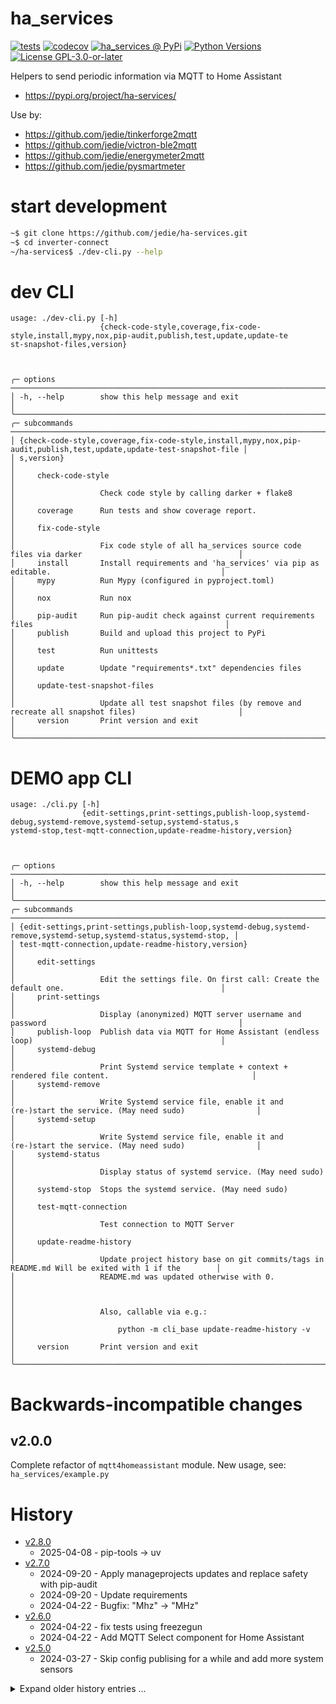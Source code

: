 # ha_services

[![tests](https://github.com/jedie/ha_services/actions/workflows/tests.yml/badge.svg?branch=main)](https://github.com/jedie/ha_services/actions/workflows/tests.yml)
[![codecov](https://codecov.io/github/jedie/ha_services/branch/main/graph/badge.svg)](https://app.codecov.io/github/jedie/ha_services)
[![ha_services @ PyPi](https://img.shields.io/pypi/v/ha_services?label=ha_services%20%40%20PyPi)](https://pypi.org/project/ha_services/)
[![Python Versions](https://img.shields.io/pypi/pyversions/ha_services)](https://github.com/jedie/ha_services/blob/main/pyproject.toml)
[![License GPL-3.0-or-later](https://img.shields.io/pypi/l/ha_services)](https://github.com/jedie/ha_services/blob/main/LICENSE)

Helpers to send periodic information via MQTT to Home Assistant

* https://pypi.org/project/ha-services/

Use by:

* https://github.com/jedie/tinkerforge2mqtt
* https://github.com/jedie/victron-ble2mqtt
* https://github.com/jedie/energymeter2mqtt
* https://github.com/jedie/pysmartmeter

# start development

```bash
~$ git clone https://github.com/jedie/ha-services.git
~$ cd inverter-connect
~/ha-services$ ./dev-cli.py --help
```


# dev CLI

[comment]: <> (✂✂✂ auto generated dev help start ✂✂✂)
```
usage: ./dev-cli.py [-h]
                    {check-code-style,coverage,fix-code-style,install,mypy,nox,pip-audit,publish,test,update,update-te
st-snapshot-files,version}



╭─ options ──────────────────────────────────────────────────────────────────────────────────────────────────────────╮
│ -h, --help        show this help message and exit                                                                  │
╰────────────────────────────────────────────────────────────────────────────────────────────────────────────────────╯
╭─ subcommands ──────────────────────────────────────────────────────────────────────────────────────────────────────╮
│ {check-code-style,coverage,fix-code-style,install,mypy,nox,pip-audit,publish,test,update,update-test-snapshot-file │
│ s,version}                                                                                                         │
│     check-code-style                                                                                               │
│                   Check code style by calling darker + flake8                                                      │
│     coverage      Run tests and show coverage report.                                                              │
│     fix-code-style                                                                                                 │
│                   Fix code style of all ha_services source code files via darker                                   │
│     install       Install requirements and 'ha_services' via pip as editable.                                      │
│     mypy          Run Mypy (configured in pyproject.toml)                                                          │
│     nox           Run nox                                                                                          │
│     pip-audit     Run pip-audit check against current requirements files                                           │
│     publish       Build and upload this project to PyPi                                                            │
│     test          Run unittests                                                                                    │
│     update        Update "requirements*.txt" dependencies files                                                    │
│     update-test-snapshot-files                                                                                     │
│                   Update all test snapshot files (by remove and recreate all snapshot files)                       │
│     version       Print version and exit                                                                           │
╰────────────────────────────────────────────────────────────────────────────────────────────────────────────────────╯
```
[comment]: <> (✂✂✂ auto generated dev help end ✂✂✂)


# DEMO app CLI

[comment]: <> (✂✂✂ auto generated main help start ✂✂✂)
```
usage: ./cli.py [-h]
                {edit-settings,print-settings,publish-loop,systemd-debug,systemd-remove,systemd-setup,systemd-status,s
ystemd-stop,test-mqtt-connection,update-readme-history,version}



╭─ options ──────────────────────────────────────────────────────────────────────────────────────────────────────────╮
│ -h, --help        show this help message and exit                                                                  │
╰────────────────────────────────────────────────────────────────────────────────────────────────────────────────────╯
╭─ subcommands ──────────────────────────────────────────────────────────────────────────────────────────────────────╮
│ {edit-settings,print-settings,publish-loop,systemd-debug,systemd-remove,systemd-setup,systemd-status,systemd-stop, │
│ test-mqtt-connection,update-readme-history,version}                                                                │
│     edit-settings                                                                                                  │
│                   Edit the settings file. On first call: Create the default one.                                   │
│     print-settings                                                                                                 │
│                   Display (anonymized) MQTT server username and password                                           │
│     publish-loop  Publish data via MQTT for Home Assistant (endless loop)                                          │
│     systemd-debug                                                                                                  │
│                   Print Systemd service template + context + rendered file content.                                │
│     systemd-remove                                                                                                 │
│                   Write Systemd service file, enable it and (re-)start the service. (May need sudo)                │
│     systemd-setup                                                                                                  │
│                   Write Systemd service file, enable it and (re-)start the service. (May need sudo)                │
│     systemd-status                                                                                                 │
│                   Display status of systemd service. (May need sudo)                                               │
│     systemd-stop  Stops the systemd service. (May need sudo)                                                       │
│     test-mqtt-connection                                                                                           │
│                   Test connection to MQTT Server                                                                   │
│     update-readme-history                                                                                          │
│                   Update project history base on git commits/tags in README.md Will be exited with 1 if the        │
│                   README.md was updated otherwise with 0.                                                          │
│                                                                                                                    │
│                   Also, callable via e.g.:                                                                         │
│                       python -m cli_base update-readme-history -v                                                  │
│     version       Print version and exit                                                                           │
╰────────────────────────────────────────────────────────────────────────────────────────────────────────────────────╯
```
[comment]: <> (✂✂✂ auto generated main help end ✂✂✂)


# Backwards-incompatible changes
## v2.0.0

Complete refactor of `mqtt4homeassistant` module.
New usage, see: `ha_services/example.py`


# History

[comment]: <> (✂✂✂ auto generated history start ✂✂✂)

* [v2.8.0](https://github.com/jedie/ha-services/compare/v2.7.0...v2.8.0)
  * 2025-04-08 - pip-tools -> uv
* [v2.7.0](https://github.com/jedie/ha-services/compare/v2.6.0...v2.7.0)
  * 2024-09-20 - Apply manageprojects updates and replace safety with pip-audit
  * 2024-09-20 - Update requirements
  * 2024-04-22 - Bugfix: "Mhz" -> "MHz"
* [v2.6.0](https://github.com/jedie/ha-services/compare/v2.5.0...v2.6.0)
  * 2024-04-22 - fix tests using freezegun
  * 2024-04-22 - Add MQTT Select component for Home Assistant
* [v2.5.0](https://github.com/jedie/ha-services/compare/v2.4.0...v2.5.0)
  * 2024-03-27 - Skip config publising for a while and add more system sensors

<details><summary>Expand older history entries ...</summary>

* [v2.4.0](https://github.com/jedie/ha-services/compare/v2.3.0...v2.4.0)
  * 2024-03-26 - Enhance system sensors
* [v2.3.0](https://github.com/jedie/ha-services/compare/v2.2.0...v2.3.0)
  * 2024-03-26 - Replace up_time, running_time and add cpu_freq_sensor
  * 2024-03-25 - Update README.md
* [v2.2.0](https://github.com/jedie/ha-services/compare/v2.1.0...v2.2.0)
  * 2024-03-25 - Add `main_uid` as unique "prefix" that defaults to the current hostname
* [v2.1.0](https://github.com/jedie/ha-services/compare/v2.0.1...v2.1.0)
  * 2024-03-25 - Remove Python 3.9 support
  * 2024-03-25 - Update requirements
  * 2024-03-25 - Add "via_device"
* [v2.0.1](https://github.com/jedie/ha-services/compare/v2.0.0...v2.0.1)
  * 2024-03-24 - Fix #59 Don't crash if command topic can't be subscribed
* [v2.0.0](https://github.com/jedie/ha-services/compare/v0.6.0...v2.0.0)
  * 2024-03-23 - Add device class to BinarySensor
  * 2024-03-23 - fix test with python 3.10
  * 2024-03-23 - Add BinarySensor
  * 2024-03-22 - Complete refactor mqtt4homeassistant module
* [v0.6.0](https://github.com/jedie/ha-services/compare/v0.5.0...v0.6.0)
  * 2024-03-15 - Bugfix publish command
  * 2024-03-15 - Enhance MQTT data structure and defaults
  * 2024-03-15 - Update project by split CLI
  * 2024-03-15 - Update requirements
* [v0.5.0](https://github.com/jedie/ha-services/compare/v0.4.0...v0.5.0)
  * 2024-03-09 - Migrate to new paho api
  * 2024-03-09 - Apply cookiecutter template updates
  * 2024-02-22 - Update requirements
  * 2023-12-17 - Apply manageprojects updates
  * 2023-12-17 - Fix useless tuple creation
* [v0.4.0](https://github.com/jedie/ha-services/compare/v0.3.4...v0.4.0)
  * 2023-08-09 - Use https://github.com/jedie/cli-base-utilities
* [v0.3.4](https://github.com/jedie/ha-services/compare/v0.3.3...v0.3.4)
  * 2023-08-08 - move "subprocess_utils" to "cli_tools"
* [v0.3.3](https://github.com/jedie/ha-services/compare/v0.3.2...v0.3.3)
  * 2023-08-08 - Update requirements
  * 2023-08-08 - toml-settings: Expand ~ and ~user constructs for path configs
  * 2023-08-08 - Display more frames in tracebacks
* [v0.3.2](https://github.com/jedie/ha-services/compare/v0.3.1...v0.3.2)
  * 2023-05-21 - Bugfix systemd.api if Systemd is not available (e.g. on a Mac)
* [v0.3.1](https://github.com/jedie/ha-services/compare/v0.3.0...v0.3.1)
  * 2023-05-20 - Better error message in open_editor_for() and add test for it.
* [v0.3.0](https://github.com/jedie/ha-services/compare/v0.2.0...v0.3.0)
  * 2023-05-19 - Move unittest/tox commands and add a coverage fix
  * 2023-05-19 - Refactor logging setup and verbosity levels
* [v0.2.0](https://github.com/jedie/ha-services/compare/v0.1.0...v0.2.0)
  * 2023-05-18 - Use term width == 100 for README examples.
  * 2023-05-18 - Fix github CI run by apply strip_ansi() to CLI stdout
  * 2023-05-18 - try to fix CI
  * 2023-05-18 - add: AssertCliHelpInReadme() and CliMock()
  * 2023-05-18 - Add MockTomlSettings
  * 2023-05-18 - update requirements
  * 2023-05-18 - Refactor MockSystemdServiceInfo and add some tests tools
  * 2023-05-17 - Refactor SystemdServiceInfo dataclass
  * 2023-05-11 - Rafactor toml settings and systemd and other stuff ;)
  * 2023-05-11 - Bugfix sudo calls by expand_user() that has special handling for sudo calls
* [v0.1.0](https://github.com/jedie/ha-services/compare/v0.0.1...v0.1.0)
  * 2023-05-09 - Add systemd service helper
  * 2023-05-08 - Update README.md
  * 2023-05-07 - fix CI
* [v0.0.1](https://github.com/jedie/ha-services/compare/9fa332a...v0.0.1)
  * 2023-05-07 - fix packaging
  * 2023-05-07 - Implement "publish-loop"
  * 2023-05-07 - sensible editor ;)
  * 2023-05-07 - Add "mqtt4homeassistant" and "toml_settings"
  * 2023-05-07 - init

</details>


[comment]: <> (✂✂✂ auto generated history end ✂✂✂)
